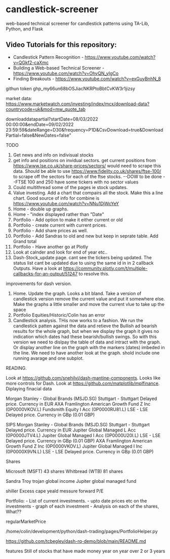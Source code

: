 # candlestick-screener
web-based technical screener for candlestick patterns using TA-Lib, Python, and Flask

## Video Tutorials for this repository:

* Candlestick Pattern Recognition - https://www.youtube.com/watch?v=QGkf2-caXmc
* Building a Web-based Technical Screener - https://www.youtube.com/watch?v=OhvQN_yIgCo
* Finding Breakouts - https://www.youtube.com/watch?v=exGuyBnhN_8

githun token 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

market data: https://www.marketwatch.com/investing/index/mcx/download-data?countrycode=uk&mod=mw_quote_tab

downloaddatapartial?startDate=08/03/2022 00:00:00&endDate=09/02/2022 23:59:59&dateRange=D30&frequency=P1D&CsvDownload=true&DownloadPartial=false&NewDates=false"

TODO
1. Get news and info on indivisual stocks
3. get info and positions on invidual sectors.
    get current positions from https://www.lse.co.uk/share-prices/sectors/
    would need to scrape this data. 
    Should be able to use https://www.fidelity.co.uk/shares/ftse-100/ to scrape
    off the sectors for each of the ftse stocks.
    --DOW to be done
    --FTSE 100 and 250 have some tickers with no sector values
4. Could multithread some of the pages ie stock updates.
5. Value investing. Add a chart that compairs all the stock. Make this a line chart.
    Good source of info for combine is https://www.youtube.com/watch?v=NNu1DjWcYeY 
6. Home - double up graphs.
7. Home - "index displayed rather than "Date"
11. Portfolio - Add option to make it either current or old
12. Portfolio - create current with current prices.
13. Portfolio - Add share prices as well.
14. Portfolio - Add Sandras to old and new but keep in seprate table. Add Grand total
15. Portfolio - Have another go at Plotly
16. Look at calnder and look for end of year etc..
17. Dash-Stock_update page. cant see the tickers being updated. The status list cant be updated due to 
    using the same id in in 2 callback Outputs. Have a look at 
    https://community.plotly.com/t/multiple-callbacks-for-an-output/51247 to resolve this.

improvements for dash version.
1. Home.
    Update the graph. Looks a bit bland. Take a version of candlestick version
    remove the current value and put it somewhere else.
    Make the graphs a little smaller and move the current vlue to take up the space
2. Portfolio
    Equities/Historic/Colin has an error
3. Candlestick analysis. THis now works to a fashion. We run the candlestick patten against the 
    data and retieve the Bullish ad bearish results for the whole graph, but when we display the graph
    it gives no indication which dates had these bearish/bullish swings. So with this version we need to 
    dislpay the table of data and intract with the graph. Or display another line on the graph with the 
    markers (dates) imbeded in the line.
    We need to have another look at the graph. shold include one running avarage and one subplot.


READING.

Look at https://github.com/snehilvj/dash-mantine-components. Looks like more controls for Dash.
Look at https://github.com/matplotlib/mplfinance. Diplaying finacial data


Morgan Stanley - Global Brands (MSJD.SG)
Stuttgart - Stuttgart Delayed price. Currency in EUR
AXA Framlington American Growth Fund Z Inc (0P0000VKOV.L)
Fundsmith Equity I Acc (0P0000RU81.L)
LSE - LSE Delayed price. Currency in GBp (0.01 GBP)


SIPS
Morgan Stanley - Global Brands (MSJD.SG)
Stuttgart - Stuttgart Delayed price. Currency in EUR
Jupiter Global Managed L Acc (0P0000JTV4.L)
Jupiter Global Managed I Acc (0P0000U20I.L)
LSE - LSE Delayed price. Currency in GBp (0.01 GBP)
AXA Framlington American Growth Fund Z Inc (0P0000VKOV.L)
Jupiter Global Managed I Inc (0P0000X9VN.L)
LSE - LSE Delayed price. Currency in GBp (0.01 GBP)

Shares

Microsoft (MSFT) 43 shares
Whitbread (WTB) 81 shares

Sandra
Troy trojan global income 
Jupiter global managed fund


shiller Excess cape yeald messure 
forward P/E

Portfolio:
     - List of current investments.
     - upto date prices etc on the investments
     - graph of each investment
     - Analysis on each of the shares, What??

regularMarketPrice

/home/colin/development/python/dash-trading/pages/PortfolioHelper.py

https://github.com/tcbegley/dash-rq-demo/blob/main/README.md


features
Still of stocks that have made money year on year over 2 or 3 years


